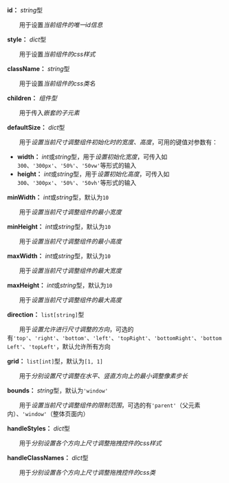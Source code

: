 **id：** *string*型

　　用于设置*当前组件的唯一id信息*

**style：** *dict*型

　　用于设置*当前组件的css样式*

**className：** *string*型

　　用于设置*当前组件的css类名*

**children：** *组件型*

　　用于传入*嵌套的子元素*

**defaultSize：** *dict*型

　　用于*设置当前尺寸调整组件初始化时的宽度、高度*，可用的键值对参数有：

- **width：** *int*或*string*型，用于*设置初始化宽度*，可传入如`300`、`'300px'`、`'50%'`、`'50vw'`等形式的输入
- **height：** *int*或*string*型，用于*设置初始化高度*，可传入如`300`、`'300px'`、`'50%'`、`'50vh'`等形式的输入

**minWidth：** *int*或*string*型，默认为`10`

　　用于*设置当前尺寸调整组件的最小宽度*

**minHeight：** *int*或*string*型，默认为`10`

　　用于*设置当前尺寸调整组件的最小高度*

**maxWidth：** *int*或*string*型，默认为`10`

　　用于*设置当前尺寸调整组件的最大宽度*

**maxHeight：** *int*或*string*型，默认为`10`

　　用于*设置当前尺寸调整组件的最大高度*

**direction：** `list[string]`型

　　用于*设置允许进行尺寸调整的方向*，可选的有`'top'`、`'right'`、`'bottom'`、`'left'`、`'topRight'`、`'bottomRight'`、`'bottomLeft'`、`'topLeft'`，默认允许所有方向

**grid：** `list[int]`型，默认为`[1, 1]`

　　用于*分别设置尺寸调整在水平、竖直方向上的最小调整像素步长*

**bounds：** *string*型，默认为`'window'`

　　用于*设置当前尺寸调整组件的限制范围*，可选的有`'parent'`（父元素内）、`'window'`（整体页面内）

**handleStyles：** *dict*型

　　用于*分别设置各个方向上尺寸调整拖拽控件的css样式*

**handleClassNames：** *dict*型

　　用于*分别设置各个方向上尺寸调整拖拽控件的css类*